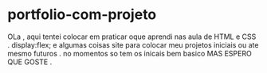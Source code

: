 # portfolio-com-projeto
OLa , aqui tentei  colocar em praticar oque aprendi nas aula de HTML e CSS . display:flex; e algumas coisas
 site para colocar meu projetos  iniciais ou ate mesmo futuros . no momentos so tem os inicais bem basico 
        MAS  ESPERO QUE GOSTE . 
